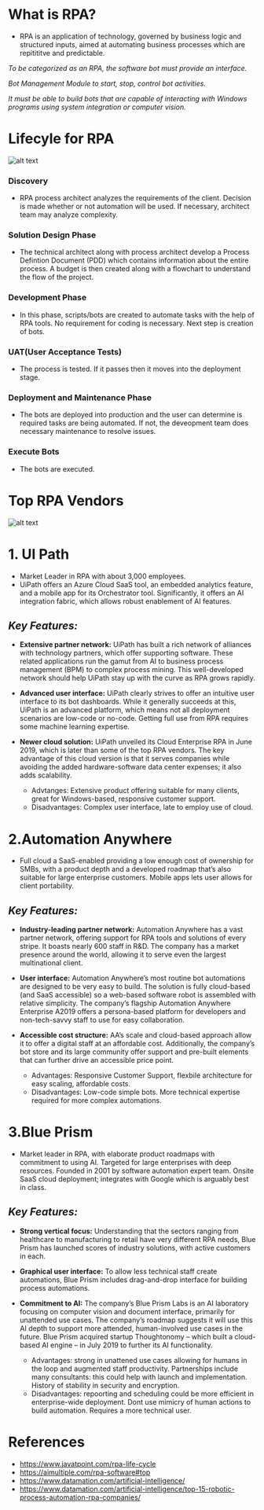# What is RPA?
- RPA is an application of technology, governed by business logic and structured inputs, aimed at automating business processes which are repitititve and predictable.

*To be categorized as an RPA, the software bot must provide an interface.*

*Bot Management Module to start, stop, control bot activities.*

*It must be able to build bots that are capable of interacting with Windows programs using system integration or computer vision.*


 
 # Lifecyle for RPA
 ![alt text](https://static.javatpoint.com/tutorial/rpa/images/rpa-life-cycle.png)



### Discovery
- RPA process architect analyzes the requirements of the client.  Decision is made whether or not automation will be used.  If necessary, architect team may analyze complexity.

### Solution Design Phase
- The technical architect along with process architect develop a Process Defintion Document (PDD) which contains information about the entire process.  A budget is then created along with a flowchart to understand the flow of the project.

### Development Phase
- In this phase, scripts/bots are created to automate tasks with the help of RPA tools. No requirement for coding is necessary.  Next step is creation of bots.

### UAT(User Acceptance Tests)
- The process is tested.  If it passes then it moves into the deployment stage.

### Deployment and Maintenance Phase
- The bots are deployed into production and the user can determine is required tasks are being automated.  If not, the deveopment team does necessary maintenance to resolve issues.

### Execute Bots
- The bots are executed.




# Top RPA Vendors
 ![alt text](https://ik.imagekit.io/ag/wp-content/uploads/2018/08/rpa-tools-list.jpeg)


 # 1. **UI Path**
- Market Leader in RPA with about 3,000 employees.  
- UiPath offers an Azure Cloud SaaS tool, an embedded analytics feature, and a mobile app for its Orchestrator tool. Significantly, it offers an AI integration fabric, which allows robust enablement of AI features.

## *Key Features:*
-  **Extensive partner network:** 
UiPath has built a rich network of alliances with technology partners, which offer supporting software. These related applications run the gamut from AI to business process management (BPM) to complex process mining. This well-developed network should help UiPath stay up with the curve as RPA grows rapidly.

- **Advanced user interface:** UiPath clearly strives to offer an intuitive user interface to its bot dashboards. While it generally succeeds at this, UiPath is an advanced platform, which means not all deployment scenarios are low-code or no-code. Getting full use from RPA requires some machine learning expertise.

- **Newer cloud solution:** UiPath unveiled its Cloud Enterprise RPA in June 2019, which is later than some of the top RPA vendors. The key advantage of this cloud version is that it serves companies while avoiding the added hardware-software data center expenses; it also adds scalability.
    - Advtanges:  Extensive product offering suitable for many clients, great for Windows-based, responsive customer support.
    - Disadvantages: Complex user interface, late to employ use of cloud.


 # 2.**Automation Anywhere**

- Full cloud a SaaS-enabled providing a low enough cost of ownership for SMBs, with a product depth and a developed roadmap that’s also suitable for large enterprise customers.  Mobile apps lets user allows for client portability.


## *Key Features:*
 - **Industry-leading partner network:** Automation Anywhere has a vast partner network, offering support for RPA tools and solutions of every stripe. It boasts nearly 600 staff in R&D. The company has a market presence around the world, allowing it to serve even the largest multinational client.

- **User interface:** Automation Anywhere’s most routine bot automations are designed to be very easy to build. The solution is fully cloud-based (and SaaS accessible) so a web-based software robot is assembled with relative simplicity. The company’s flagship Automation Anywhere Enterprise A2019 offers a persona-based platform for developers and non-tech-savvy staff to use for easy collaboration.

- **Accessible cost structure:** AA’s scale and cloud-based approach allow it to offer a digital staff at an affordable cost. Additionally, the company’s bot store and its large community offer support and pre-built elements that can further drive an accessible price point.
    - Advantages: Responsive Customer Support, flexbile architecture for easy scaling, affordable costs.
    - Disadvantages: Low-code simple bots.  More technical expertise required for more complex automations.




 # 3.**Blue Prism**
    
- Market leader in RPA, with elaborate product roadmaps with commitment to using AI.  Targeted for large enterprises with deep resources. Founded in 2001 by software automation expert team.  Onsite SaaS cloud deployment; integrates with Google which is arguably best in class.

## *Key Features:*
- **Strong vertical focus:** Understanding that the sectors ranging from healthcare to manufacturing to retail have very different RPA needs, Blue Prism has launched scores of industry solutions, with active customers in each.

- **Graphical user interface:** To allow less technical staff create automations, Blue Prism includes drag-and-drop interface for building process automations.

- **Commitment to AI:** The company’s Blue Prism Labs is an AI laboratory focusing on computer vision and document interface, primarily for unattended use cases. The company’s roadmap suggests it will use this AI depth to support more attended, human-involved use cases in the future. Blue Prism acquired startup Thoughtonomy – which built a cloud-based AI engine – in July 2019 to further its AI functionality.
    - Advantages: strong in unattened use cases allowing for humans in the loop and augmented staff productivity.  Partnerships include many consultants: this could help with launch and implementation.  History of stability in security and encryption.
    - Disadvantages: repoorting and scheduling could be more efficient in enterprise-wide deployment.  Dont use mimicry of human actions to build automation.  Requires a more technical user.




# References
- https://www.javatpoint.com/rpa-life-cycle
- https://aimultiple.com/rpa-software#top
- https://www.datamation.com/artificial-intelligence/
- https://www.datamation.com/artificial-intelligence/top-15-robotic-process-automation-rpa-companies/
